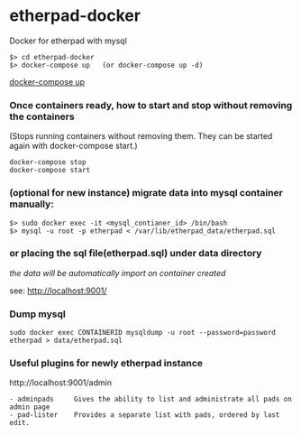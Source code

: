 # etherpad-docker
Docker for etherpad with mysql

````
$> cd etherpad-docker
$> docker-compose up   (or docker-compose up -d)
````
[docker-compose up](https://docs.docker.com/compose/reference/up/)

### Once containers ready, how to start and stop without removing the containers
(Stops running containers without removing them. They can be started again with docker-compose start.)
````
docker-compose stop
docker-compose start
````

### (optional for new instance) migrate data into mysql container manually:
````
$> sudo docker exec -it <mysql_contianer_id> /bin/bash
$> mysql -u root -p etherpad < /var/lib/etherpad_data/etherpad.sql
````
### or placing the sql file(etherpad.sql) under data directory
_the data will be automatically import on container created_

see: [http://localhost:9001/](http://localhost:9001/)

### Dump mysql
````
sudo docker exec CONTAINERID mysqldump -u root --password=password etherpad > data/etherpad.sql
````

### Useful plugins for newly etherpad instance
http://localhost:9001/admin
````
- adminpads 	Gives the ability to list and administrate all pads on admin page	
- pad-lister 	Provides a separate list with pads, ordered by last edit.
````
